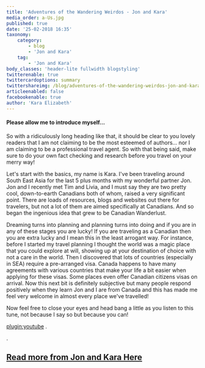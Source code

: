 ```yaml
---
title: 'Adventures of the Wandering Weirdos - Jon and Kara'
media_order: a-Us.jpg
published: true
date: '25-02-2018 16:35'
taxonomy:
    category:
        - blog
        - 'Jon and Kara'
    tag:
        - 'Jon and Kara'
body_classes: 'header-lite fullwidth blogstyling'
twitterenable: true
twittercardoptions: summary
twittershareimg: /blog/adventures-of-the-wandering-weirdos-jon-and-kara/a-Us.jpg
articleenabled: false
facebookenable: true
author: 'Kara Elizabeth'
---
```


#### Please allow me to introduce myself… 

So with a ridiculously long heading like that, it should be clear to you lovely readers that I am not claiming to be the most esteemed of authors… nor I am claiming to be a professional travel agent. So with that being said, make sure to do your own fact checking and research before you travel on your merry way!

Let's start with the basics, my name is Kara. I've been traveling around South East Asia for the last 5 plus months with my wonderful partner Jon. Jon and I recently met Tim and Livia, and I must say they are two pretty cool, down-to-earth Canadians both of whom, raised a very significant point. There are loads of resources, blogs and websites out there for travelers, but not a lot of them are aimed specifically at Canadians. And so began the ingenious idea that grew to be Canadian Wanderlust. 

Dreaming turns into planning and planning turns into doing and if you are in any of these stages you are lucky! If you are traveling as a Canadian then you are extra lucky and I mean this in the least arrogant way. For instance, before I started my travel planning I thought the world was a magic place that you could explore at will, showing up at your destination of choice with not a care in the world. Then I discovered that lots of countries (especially in SEA) require a pre-arranged visa. Canada happens to have many agreements with various countries that make your life a bit easier when applying for these visas. Some places even offer Canadian citizens visas on arrival. Now this next bit is definitely subjective but many people respond positively when they learn Jon and I are from Canada and this has made me feel very welcome in almost every place we've travelled!

Now feel free to close your eyes and head bang a little as you listen to this tune, not because I say so but because you can!

[plugin:youtube](https://www.youtube.com/watch?v=vBecM3CQVD8)
.

.

## [Read more from Jon and Kara Here](https://canadianwanderlust.com/blog/visas-money-and-life-in-thailand)
